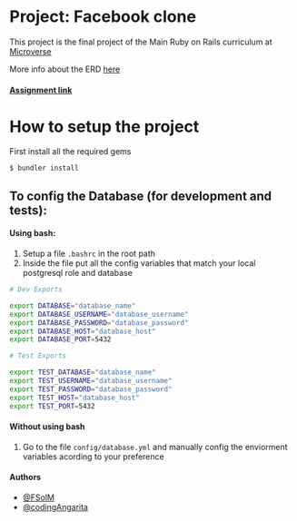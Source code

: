 # Project: Facebook clone

This project is the final project of the Main Ruby on Rails curriculum at [Microverse](https://www.microverse.org/)

More info about the ERD [here](./docs/ERD.md)

#### [Assignment link](https://www.theodinproject.com/courses/ruby-on-rails/lessons/final-project)  

# How to setup the project
First install all the required gems

`$ bundler install`

## To config the Database (for development and tests):

#### Using bash:
1. Setup a file `.bashrc` in the root path
2. Inside the file put all the config variables that match your local postgresql role and database
```bash 
# Dev Exports

export DATABASE="database_name"
export DATABASE_USERNAME="database_username"
export DATABASE_PASSWORD="database_password"
export DATABASE_HOST="database_host"
export DATABASE_PORT=5432

# Test Exports

export TEST_DATABASE="database_name"
export TEST_USERNAME="database_username"
export TEST_PASSWORD="database_password"
export TEST_HOST="database_host"
export TEST_PORT=5432
```
#### Without using bash
1. Go to the file `config/database.yml` and manually config the enviorment variables acording to your preference
#### Authors

* [@FSolM](https://github.com/https://github.com/FSolM)
* [@codingAngarita](https://github.com/codingAngarita)